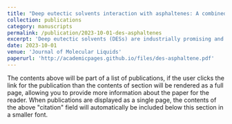 ```yaml
---
title: "Deep eutectic solvents interaction with asphaltenes: A combined experimental and molecular dynamics study"
collection: publications
category: manuscripts
permalink: /publication/2023-10-01-des-asphaltenes
excerpt: 'Deep eutectic solvents (DESs) are industrially promising and possess numerous applications in diverse areas such as metal processing, synthesis media, synthesis of nanoparticles, gas sequestration and many more. We investigated how various DESs (reline, ethaline and glyceline) affected the separation of pure asphaltene from organic solvents. Our experimental-simulations synergistic study showed that glyceline and reline efficiently separated asphaltenes from toluene and n-heptane, respectively. '
date: 2023-10-01
venue: 'Journal of Molecular Liquids'
paperurl: 'http://academicpages.github.io/files/des-asphaltene.pdf'
---
```


The contents above will be part of a list of publications, if the user clicks the link for the publication than the contents of section will be rendered as a full page, allowing you to provide more information about the paper for the reader. When publications are displayed as a single page, the contents of the above "citation" field will automatically be included below this section in a smaller font.
